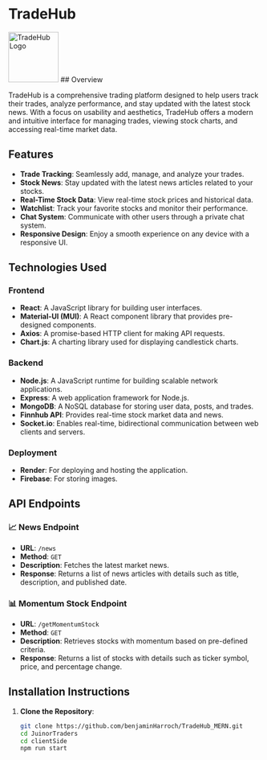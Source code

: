 # TradeHub

<img src="https://firebasestorage.googleapis.com/v0/b/tradehub-ec4d8.appspot.com/o/profile_pics%2FBEARISH%20PIN%20BAR.png?alt=media&token=e5b096e0-28d2-4cd7-8b86-a80e69ef27f1" alt="TradeHub Logo" style="width: 100px; height: auto;" />
## Overview

TradeHub is a comprehensive trading platform designed to help users track their trades, analyze performance, and stay updated with the latest stock news. With a focus on usability and aesthetics, TradeHub offers a modern and intuitive interface for managing trades, viewing stock charts, and accessing real-time market data.

## Features

- **Trade Tracking**: Seamlessly add, manage, and analyze your trades.
- **Stock News**: Stay updated with the latest news articles related to your stocks.
- **Real-Time Stock Data**: View real-time stock prices and historical data.
- **Watchlist**: Track your favorite stocks and monitor their performance.
- **Chat System**: Communicate with other users through a private chat system.
- **Responsive Design**: Enjoy a smooth experience on any device with a responsive UI.

## Technologies Used

### Frontend

- **React**: A JavaScript library for building user interfaces.
- **Material-UI (MUI)**: A React component library that provides pre-designed components.
- **Axios**: A promise-based HTTP client for making API requests.
- **Chart.js**: A charting library used for displaying candlestick charts.

### Backend

- **Node.js**: A JavaScript runtime for building scalable network applications.
- **Express**: A web application framework for Node.js.
- **MongoDB**: A NoSQL database for storing user data, posts, and trades.
- **Finnhub API**: Provides real-time stock market data and news.
- **Socket.io**: Enables real-time, bidirectional communication between web clients and servers.

### Deployment

- **Render**: For deploying and hosting the application.
- **Firebase**: For storing images.

## API Endpoints

### 📈 News Endpoint

- **URL**: `/news`
- **Method**: `GET`
- **Description**: Fetches the latest market news.
- **Response**: Returns a list of news articles with details such as title, description, and published date.

### 📊 Momentum Stock Endpoint

- **URL**: `/getMomentumStock`
- **Method**: `GET`
- **Description**: Retrieves stocks with momentum based on pre-defined criteria.
- **Response**: Returns a list of stocks with details such as ticker symbol, price, and percentage change.

## Installation Instructions

1. **Clone the Repository**:
   ```bash
   git clone https://github.com/benjaminHarroch/TradeHub_MERN.git
   cd JuinorTraders
   cd clientSide
   npm run start
